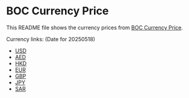 # BOC Currency Price

This README file shows the currency prices from [BOC Currency Price](https://www.boc.cn/sourcedb/whpj/).

Currency links: (Date for 20250518)

- [USD](https://bocurrencyprice.techina.science/BOC_CURRENCY_PRICE/USD/20250518.json)
- [AED](https://bocurrencyprice.techina.science/BOC_CURRENCY_PRICE/AED/20250518.json)
- [HKD](https://bocurrencyprice.techina.science/BOC_CURRENCY_PRICE/HKD/20250518.json)
- [EUR](https://bocurrencyprice.techina.science/BOC_CURRENCY_PRICE/EUR/20250518.json)
- [GBP](https://bocurrencyprice.techina.science/BOC_CURRENCY_PRICE/GBP/20250518.json)
- [JPY](https://bocurrencyprice.techina.science/BOC_CURRENCY_PRICE/JPY/20250518.json)
- [SAR](https://bocurrencyprice.techina.science/BOC_CURRENCY_PRICE/SAR/20250518.json)
